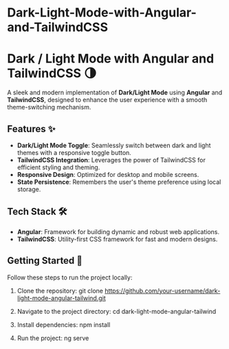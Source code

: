 # Dark-Light-Mode-with-Angular-and-TailwindCSS

# Dark / Light Mode with Angular and TailwindCSS 🌗

A sleek and modern implementation of **Dark/Light Mode** using **Angular** and **TailwindCSS**, designed to enhance the user experience with a smooth theme-switching mechanism.

## Features ✨

- **Dark/Light Mode Toggle**: Seamlessly switch between dark and light themes with a responsive toggle button.
- **TailwindCSS Integration**: Leverages the power of TailwindCSS for efficient styling and theming.
- **Responsive Design**: Optimized for desktop and mobile screens.
- **State Persistence**: Remembers the user's theme preference using local storage.

## Tech Stack 🛠️

- **Angular**: Framework for building dynamic and robust web applications.
- **TailwindCSS**: Utility-first CSS framework for fast and modern designs.

## Getting Started 🚀

Follow these steps to run the project locally:

1. Clone the repository:
   git clone https://github.com/your-username/dark-light-mode-angular-tailwind.git

2. Navigate to the project directory:
   cd dark-light-mode-angular-tailwind

3. Install dependencies:
   npm install

4. Run the project:
   ng serve



